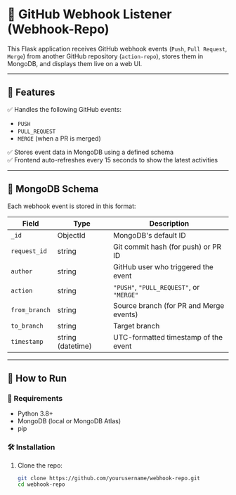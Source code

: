 # 📡 GitHub Webhook Listener (Webhook-Repo)

This Flask application receives GitHub webhook events (`Push`, `Pull Request`, `Merge`) from another GitHub repository (`action-repo`), stores them in MongoDB, and displays them live on a web UI.

---

## 📌 Features

✅ Handles the following GitHub events:
- `PUSH`
- `PULL_REQUEST`
- `MERGE` (when a PR is merged)

✅ Stores event data in MongoDB using a defined schema  
✅ Frontend auto-refreshes every 15 seconds to show the latest activities

---

## 🧠 MongoDB Schema

Each webhook event is stored in this format:

| Field         | Type               | Description                                     |
|---------------|--------------------|-------------------------------------------------|
| `_id`         | ObjectId           | MongoDB's default ID                            |
| `request_id`  | string             | Git commit hash (for push) or PR ID             |
| `author`      | string             | GitHub user who triggered the event             |
| `action`      | string             | `"PUSH"`, `"PULL_REQUEST"`, or `"MERGE"`        |
| `from_branch` | string             | Source branch (for PR and Merge events)         |
| `to_branch`   | string             | Target branch                                   |
| `timestamp`   | string (datetime)  | UTC-formatted timestamp of the event            |

---

## 🚀 How to Run

### 🔧 Requirements

- Python 3.8+
- MongoDB (local or MongoDB Atlas)
- pip

### 🛠️ Installation

1. Clone the repo:
   ```bash
   git clone https://github.com/yourusername/webhook-repo.git
   cd webhook-repo

